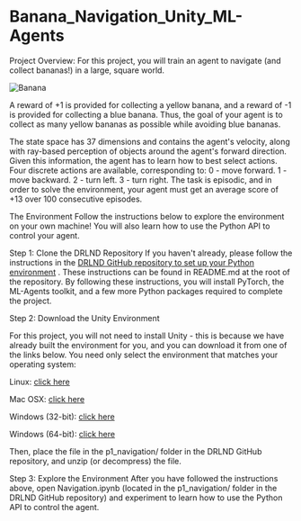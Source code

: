 # Banana_Navigation_Unity_ML-Agents
Project Overview:
For this project, you will train an agent to navigate (and collect bananas!) in a large, square world.

![Banana](https://user-images.githubusercontent.com/10624937/42135619-d90f2f28-7d12-11e8-8823-82b970a54d7e.gif)

A reward of +1 is provided for collecting a yellow banana, and a reward of -1 is provided for collecting a blue banana. Thus, the goal of your agent is to collect as many yellow bananas as possible while avoiding blue bananas.

The state space has 37 dimensions and contains the agent's velocity, along with ray-based perception of objects around the agent's forward direction. Given this information, the agent has to learn how to best select actions. Four discrete actions are available, corresponding to:  0 - move forward. 1 - move backward. 2 - turn left. 3 - turn right. The task is episodic, and in order to solve the environment, your agent must get an average score of +13 over 100 consecutive episodes.

The Environment Follow the instructions below to explore the environment on your own machine! You will also learn how to use the Python API to control your agent.

Step 1: Clone the DRLND Repository 
If you haven't already, please follow the instructions in the [DRLND GitHub repository to set up your Python environment](https://github.com/udacity/deep-reinforcement-learning#dependencies) . These instructions can be found in README.md at the root of the repository. By following these instructions, you will install PyTorch, the ML-Agents toolkit, and a few more Python packages required to complete the project.


Step 2: Download the Unity Environment

For this project, you will not need to install Unity - this is because we have already built the environment for you, and you can download it from one of the links below. You need only select the environment that matches your operating system:

Linux: [click here](https://s3-us-west-1.amazonaws.com/udacity-drlnd/P1/Banana/Banana_Linux.zip )

Mac OSX: [click here](https://s3-us-west-1.amazonaws.com/udacity-drlnd/P1/Banana/Banana.app.zip )

Windows (32-bit): [click here](https://s3-us-west-1.amazonaws.com/udacity-drlnd/P1/Banana/Banana_Windows_x86.zip )

Windows (64-bit): [click here](https://s3-us-west-1.amazonaws.com/udacity-drlnd/P1/Banana/Banana_Windows_x86_64.zip) 

Then, place the file in the p1_navigation/ folder in the DRLND GitHub repository, and unzip (or decompress) the file.


Step 3: Explore the Environment
After you have followed the instructions above, open Navigation.ipynb (located in the p1_navigation/ folder in the DRLND GitHub repository) and experiment to learn how to use the Python API to control the agent.

